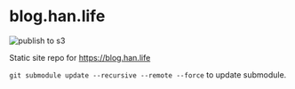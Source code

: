 # blog.han.life
![publish to s3](https://github.com/logan-han/blog.han.life/workflows/publish%20to%20s3/badge.svg)

Static site repo for https://blog.han.life

`git submodule update --recursive --remote --force` to update submodule.

